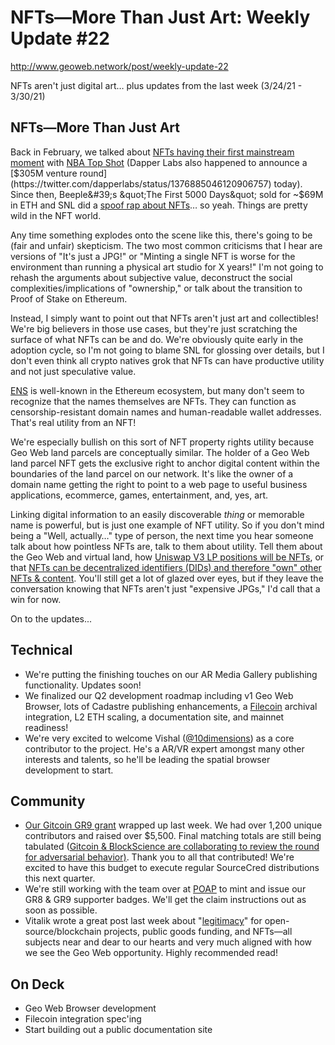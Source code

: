 # NFTs—More Than Just Art: Weekly Update #22

http://www.geoweb.network/post/weekly-update-22

NFTs aren&#39;t just digital art… plus updates from the last week (3/24/21 - 3/30/21)

## NFTs—More Than Just Art

Back in February, we talked about [NFTs having their first mainstream moment](https://www.geoweb.network/post/weekly-update-17) with [NBA Top Shot](https://nbatopshot.com/) (Dapper Labs also happened to announce a [$305M venture round](https://twitter.com/dapperlabs/status/1376885046120906757) today). Since then, Beeple&#39;s &quot;The First 5000 Days&quot; sold for ~$69M in ETH and SNL did a [spoof rap about NFTs](https://twitter.com/nbcsnl/status/1376032888764960769)… so yeah. Things are pretty wild in the NFT world.

Any time something explodes onto the scene like this, there&#39;s going to be (fair and unfair) skepticism. The two most common criticisms that I hear are versions of &quot;It&#39;s just a JPG!&quot; or &quot;Minting a single NFT is worse for the environment than running a physical art studio for X years!&quot; I&#39;m not going to rehash the arguments about subjective value, deconstruct the social complexities/implications of &quot;ownership,&quot; or talk about the transition to Proof of Stake on Ethereum.

Instead, I simply want to point out that NFTs aren&#39;t just art and collectibles! We&#39;re big believers in those use cases, but they&#39;re just scratching the surface of what NFTs can be and do. We&#39;re obviously quite early in the adoption cycle, so I&#39;m not going to blame SNL for glossing over details, but I don&#39;t even think all crypto natives grok that NFTs can have productive utility and not just speculative value.

[ENS](https://ens.domains/) is well-known in the Ethereum ecosystem, but many don&#39;t seem to recognize that the names themselves are NFTs. They can function as censorship-resistant domain names and human-readable wallet addresses. That&#39;s real utility from an NFT!

We&#39;re especially bullish on this sort of NFT property rights utility because Geo Web land parcels are conceptually similar. The holder of a Geo Web land parcel NFT gets the exclusive right to anchor digital content within the boundaries of the land parcel on our network. It&#39;s like the owner of a domain name getting the right to point to a web page to useful business applications, ecommerce, games, entertainment, and, yes, art.

Linking digital information to an easily discoverable _thing_ or memorable name is powerful, but is just one example of NFT utility. So if you don&#39;t mind being a &quot;Well, actually…&quot; type of person, the next time you hear someone talk about how pointless NFTs are, talk to them about utility. Tell them about the Geo Web and virtual land, how [Uniswap V3 LP positions will be NFTs](https://uniswap.org/blog/uniswap-v3/), or that [NFTs can be decentralized identifiers (DIDs) and therefore &quot;own&quot; other NFTs &amp; content](https://github.com/ceramicnetwork/CIP/blob/main/CIPs/CIP-94/CIP-94.md). You&#39;ll still get a lot of glazed over eyes, but if they leave the conversation knowing that NFTs aren&#39;t just &quot;expensive JPGs,&quot; I&#39;d call that a win for now.

On to the updates...

## Technical

- We&#39;re putting the finishing touches on our AR Media Gallery publishing functionality. Updates soon!
- We finalized our Q2 development roadmap including v1 Geo Web Browser, lots of Cadastre publishing enhancements, a [Filecoin](https://filecoin.io/) archival integration, L2 ETH scaling, a documentation site, and mainnet readiness!
- We&#39;re very excited to welcome Vishal ([@10dimensions](https://github.com/10dimensions)) as a core contributor to the project. He&#39;s a AR/VR expert amongst many other interests and talents, so he&#39;ll be leading the spatial browser development to start.

## Community

- [Our Gitcoin GR9 grant](https://gitcoin.co/grants/1403/the-geo-web) wrapped up last week. We had over 1,200 unique contributors and raised over $5,500. Final matching totals are still being tabulated ([Gitcoin &amp; BlockScience are collaborating to review the round for adversarial behavior)](https://medium.com/block-science/deterring-adversarial-behavior-at-scale-in-gitcoin-grants-a8a5cd7899ff). Thank you to all that contributed! We&#39;re excited to have this budget to execute regular SourceCred distributions this next quarter.
- We&#39;re still working with the team over at [POAP](http://poap.xyz/) to mint and issue our GR8 &amp; GR9 supporter badges. We&#39;ll get the claim instructions out as soon as possible.
- Vitalik wrote a great post last week about &quot;[legitimacy](https://vitalik.ca/general/2021/03/23/legitimacy.html)&quot; for open-source/blockchain projects, public goods funding, and NFTs—all subjects near and dear to our hearts and very much aligned with how we see the Geo Web opportunity. Highly recommended read!

## On Deck

- Geo Web Browser development
- Filecoin integration spec&#39;ing
- Start building out a public documentation site

